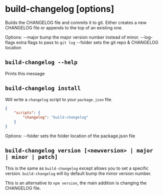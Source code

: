 # build-changelog [options]

Builds the CHANGELOG file and commits it to git. Either creates
  a new CHANGELOG file or appends to the top of an existing one.

Options:
    --major      bump the major version number instead of minor.
    --log-flags  extra flags to pass to `git log`
    --folder     sets the git repo & CHANGELOG location

## `build-changelog --help`

Prints this message

## `build-changelog install`

Will write a `changelog` script to your `package.json` file.

```json
{
    "scripts": {
        "changelog": "build-changelog"
    }
}
```

Options:
    --folder    sets the folder location of the package.json file

## `build-changelog version [<newversion> | major | minor | patch]`

This is the same as `build-changelog` except allows you to set
  a specific version. `build-changelog` will by default bump
  the minor version number.

This is an alternative to `npm version`, the main addition is
  changing the CHANGELOG file.
